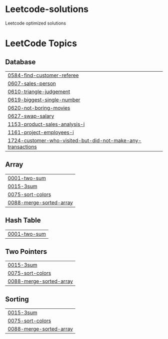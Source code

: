 # Leetcode-solutions
Leetcode optimized solutions

<!---LeetCode Topics Start-->
# LeetCode Topics
## Database
|  |
| ------- |
| [0584-find-customer-referee](https://github.com/ritikporwal710/LeetCode-Solutions/tree/master/0584-find-customer-referee) |
| [0607-sales-person](https://github.com/ritikporwal710/LeetCode-Solutions/tree/master/0607-sales-person) |
| [0610-triangle-judgement](https://github.com/ritikporwal710/LeetCode-Solutions/tree/master/0610-triangle-judgement) |
| [0619-biggest-single-number](https://github.com/ritikporwal710/LeetCode-Solutions/tree/master/0619-biggest-single-number) |
| [0620-not-boring-movies](https://github.com/ritikporwal710/LeetCode-Solutions/tree/master/0620-not-boring-movies) |
| [0627-swap-salary](https://github.com/ritikporwal710/LeetCode-Solutions/tree/master/0627-swap-salary) |
| [1153-product-sales-analysis-i](https://github.com/ritikporwal710/LeetCode-Solutions/tree/master/1153-product-sales-analysis-i) |
| [1161-project-employees-i](https://github.com/ritikporwal710/LeetCode-Solutions/tree/master/1161-project-employees-i) |
| [1724-customer-who-visited-but-did-not-make-any-transactions](https://github.com/ritikporwal710/LeetCode-Solutions/tree/master/1724-customer-who-visited-but-did-not-make-any-transactions) |
## Array
|  |
| ------- |
| [0001-two-sum](https://github.com/ritikporwal710/LeetCode-Solutions/tree/master/0001-two-sum) |
| [0015-3sum](https://github.com/ritikporwal710/LeetCode-Solutions/tree/master/0015-3sum) |
| [0075-sort-colors](https://github.com/ritikporwal710/LeetCode-Solutions/tree/master/0075-sort-colors) |
| [0088-merge-sorted-array](https://github.com/ritikporwal710/LeetCode-Solutions/tree/master/0088-merge-sorted-array) |
## Hash Table
|  |
| ------- |
| [0001-two-sum](https://github.com/ritikporwal710/LeetCode-Solutions/tree/master/0001-two-sum) |
## Two Pointers
|  |
| ------- |
| [0015-3sum](https://github.com/ritikporwal710/LeetCode-Solutions/tree/master/0015-3sum) |
| [0075-sort-colors](https://github.com/ritikporwal710/LeetCode-Solutions/tree/master/0075-sort-colors) |
| [0088-merge-sorted-array](https://github.com/ritikporwal710/LeetCode-Solutions/tree/master/0088-merge-sorted-array) |
## Sorting
|  |
| ------- |
| [0015-3sum](https://github.com/ritikporwal710/LeetCode-Solutions/tree/master/0015-3sum) |
| [0075-sort-colors](https://github.com/ritikporwal710/LeetCode-Solutions/tree/master/0075-sort-colors) |
| [0088-merge-sorted-array](https://github.com/ritikporwal710/LeetCode-Solutions/tree/master/0088-merge-sorted-array) |
<!---LeetCode Topics End-->